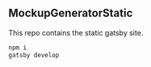 ## MockupGeneratorStatic

This repo contains the static gatsby site.

```bash
npm i 
gatsby develop
```

